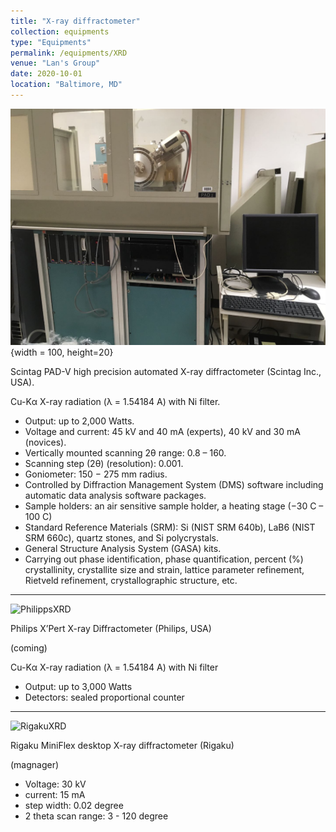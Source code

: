 ```yaml
---
title: "X-ray diffractometer"
collection: equipments
type: "Equipments"
permalink: /equipments/XRD
venue: "Lan's Group"
date: 2020-10-01
location: "Baltimore, MD"
---
```



![ScintagXRD](ScintagPADXRD.png){width = 100, height=20}

Scintag PAD-V high precision automated X-ray diffractometer (Scintag Inc., USA).

Cu-Kα X-ray radiation (λ = 1.54184 A) with Ni filter.
  * Output: up to 2,000 Watts.
  * Voltage and current: 45 kV and 40 mA (experts), 40 kV and 30 mA (novices).
  * Vertically mounted scanning 2θ range: 0.8 – 160.
  * Scanning step (2θ) (resolution): 0.001.
  * Goniometer: 150 − 275 mm radius.
  * Controlled by Diffraction Management System (DMS) software including automatic data analysis software packages.
  * Sample holders: an air sensitive sample holder, a heating stage (−30 C – 100 C)
  * Standard Reference Materials (SRM): Si (NIST SRM 640b), LaB6 (NIST SRM 660c), quartz stones, and Si polycrystals.
  * General Structure Analysis System (GASA) kits.
  * Carrying out phase identification, phase quantification, percent (%) crystallinity, crystallite size and strain, lattice parameter refinement, Rietveld refinement, crystallographic structure, etc.


---

![PhilippsXRD](?.png)

Philips X’Pert X-ray Diffractometer (Philips, USA)

(coming)

Cu-Kα X-ray radiation (λ = 1.54184 A) with Ni filter
  * Output: up to 3,000 Watts
  * Detectors: sealed proportional counter

---

![RigakuXRD](?.png)

Rigaku MiniFlex desktop X-ray diffractometer (Rigaku)

(magnager)

* Voltage: 30 kV
* current: 15 mA
* step width: 0.02 degree
* 2 theta scan range: 3 - 120 degree  
